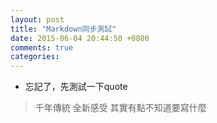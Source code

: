 ```yaml
---
layout: post
title: "Markdown同步測試"
date: 2015-06-04 20:44:50 +0800
comments: true
categories: 
---
```


- 忘記了，先測試一下quote

> 千年傳統
> 全新感受
> 其實有點不知道要寫什麼
